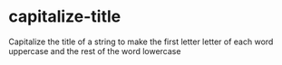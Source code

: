 # capitalize-title
Capitalize the title of a string to make the first letter letter of each word uppercase and the rest of the word lowercase
